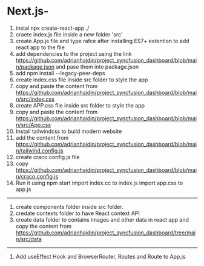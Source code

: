 # Next.js-

1. instal npx create-react-app ./ 
2. craete index.js file inside a new folder 'src'
3.  create App.js file and type rafce after installing ES7+ extention to add react app to the file
4. add dependencies to the project using the link https://github.com/adrianhajdin/project_syncfusion_dashboard/blob/main/package.json and pase them into package.json 
5. add npm install --legacy-peer-deps
6. create index.css file inside src folder to style the app
7. copy and paste the content from https://github.com/adrianhajdin/project_syncfusion_dashboard/blob/main/src/index.css
8. create APP.css file inside src folder to style the app
9. copy and paste the content from  https://github.com/adrianhajdin/project_syncfusion_dashboard/blob/main/src/App.css
10. Install tailwindcss to build modern website
11. add the content from https://github.com/adrianhajdin/project_syncfusion_dashboard/blob/main/tailwind.config.js
12. create craco.config.js file
13. copy https://github.com/adrianhajdin/project_syncfusion_dashboard/blob/main/craco.config.js
14. Run it using npm start
import index.cc to index.js
import app.css to app.js
-----
1. create components folder inside src folder.
2. credate contexts folder to have React context API
3. create data folder to contains images and other data in react app and copy the content from https://github.com/adrianhajdin/project_syncfusion_dashboard/tree/main/src/data
-----
1. Add useEffect Hook and BrowserRouter, Routes and Route to App.js




